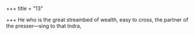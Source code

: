 +++
title = "13"

+++
He who is the great streambed of wealth, easy to cross, the partner of  the presser—sing to that Indra,